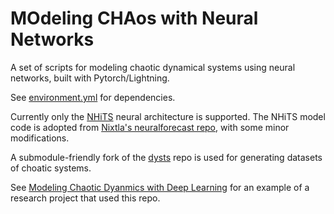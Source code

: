 # MOdeling CHAos with Neural Networks

A set of scripts for modeling chaotic dynamical systems using neural networks, built with Pytorch/Lightning.

See [environment.yml](https://github.com/nrxszvo/mochaNN/blob/main/environment.yml) for dependencies.

Currently only the [NHiTS](https://arxiv.org/abs/2201.12886) neural architecture is supported. The NHiTS model code is adopted from [Nixtla's neuralforecast repo](https://github.com/Nixtla/neuralforecast), with some minor modifications.

A submodule-friendly fork of the [dysts](https://github.com/williamgilpin/dysts) repo is used for generating datasets of choatic systems.

See [Modeling Chaotic Dyanmics with Deep Learning](https://nrxszvo.github.io/nhits-lorenz) for an example of a research project that used this repo.
 
